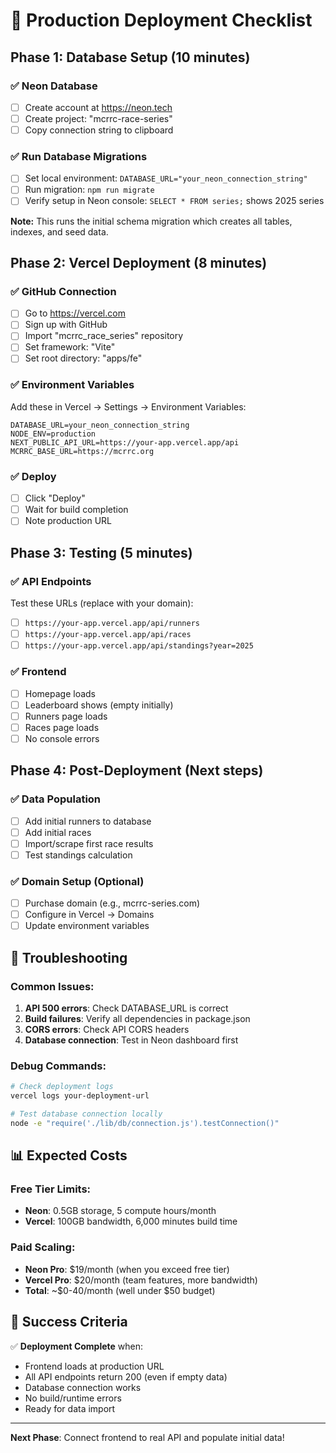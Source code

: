 # 🚀 Production Deployment Checklist

## Phase 1: Database Setup (10 minutes)

### ✅ Neon Database
- [ ] Create account at https://neon.tech
- [ ] Create project: "mcrrc-race-series"
- [ ] Copy connection string to clipboard

### ✅ Run Database Migrations
- [ ] Set local environment: `DATABASE_URL="your_neon_connection_string"`
- [ ] Run migration: `npm run migrate`
- [ ] Verify setup in Neon console: `SELECT * FROM series;` shows 2025 series

**Note:** This runs the initial schema migration which creates all tables, indexes, and seed data.

## Phase 2: Vercel Deployment (8 minutes)

### ✅ GitHub Connection
- [ ] Go to https://vercel.com
- [ ] Sign up with GitHub
- [ ] Import "mcrrc_race_series" repository
- [ ] Set framework: "Vite"
- [ ] Set root directory: "apps/fe"

### ✅ Environment Variables
Add these in Vercel → Settings → Environment Variables:
```
DATABASE_URL=your_neon_connection_string
NODE_ENV=production
NEXT_PUBLIC_API_URL=https://your-app.vercel.app/api
MCRRC_BASE_URL=https://mcrrc.org
```

### ✅ Deploy
- [ ] Click "Deploy"
- [ ] Wait for build completion
- [ ] Note production URL

## Phase 3: Testing (5 minutes)

### ✅ API Endpoints
Test these URLs (replace with your domain):
- [ ] `https://your-app.vercel.app/api/runners`
- [ ] `https://your-app.vercel.app/api/races`
- [ ] `https://your-app.vercel.app/api/standings?year=2025`

### ✅ Frontend
- [ ] Homepage loads
- [ ] Leaderboard shows (empty initially)
- [ ] Runners page loads
- [ ] Races page loads
- [ ] No console errors

## Phase 4: Post-Deployment (Next steps)

### ✅ Data Population
- [ ] Add initial runners to database
- [ ] Add initial races
- [ ] Import/scrape first race results
- [ ] Test standings calculation

### ✅ Domain Setup (Optional)
- [ ] Purchase domain (e.g., mcrrc-series.com)
- [ ] Configure in Vercel → Domains
- [ ] Update environment variables

## 🔧 Troubleshooting

### Common Issues:
1. **API 500 errors**: Check DATABASE_URL is correct
2. **Build failures**: Verify all dependencies in package.json
3. **CORS errors**: Check API CORS headers
4. **Database connection**: Test in Neon dashboard first

### Debug Commands:
```bash
# Check deployment logs
vercel logs your-deployment-url

# Test database connection locally
node -e "require('./lib/db/connection.js').testConnection()"
```

## 📊 Expected Costs

### Free Tier Limits:
- **Neon**: 0.5GB storage, 5 compute hours/month
- **Vercel**: 100GB bandwidth, 6,000 minutes build time

### Paid Scaling:
- **Neon Pro**: $19/month (when you exceed free tier)
- **Vercel Pro**: $20/month (team features, more bandwidth)
- **Total**: ~$0-40/month (well under $50 budget)

## 🎯 Success Criteria

✅ **Deployment Complete** when:
- Frontend loads at production URL
- All API endpoints return 200 (even if empty data)
- Database connection works
- No build/runtime errors
- Ready for data import

---

**Next Phase**: Connect frontend to real API and populate initial data!

